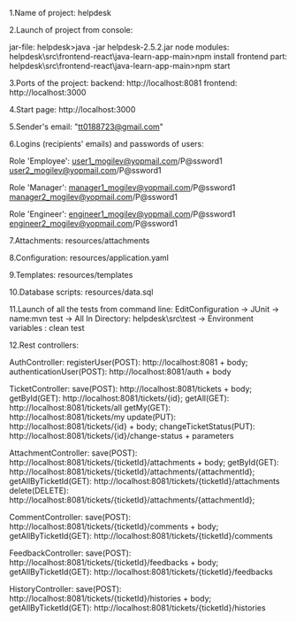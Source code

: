 1.Name of project: helpdesk

2.Launch of project from console:

jar-file: helpdesk>java -jar helpdesk-2.5.2.jar
node modules: helpdesk\src\frontend-react\java-learn-app-main>npm install
frontend part: helpdesk\src\frontend-react\java-learn-app-main>npm start

3.Ports of the project:
    backend: http://localhost:8081
    frontend: http://localhost:3000

4.Start page: http://localhost:3000

5.Sender's email: "tt0188723@gmail.com"

6.Logins (recipients' emails) and passwords of users:

Role 'Employee':
user1_mogilev@yopmail.com/P@ssword1
user2_mogilev@yopmail.com/P@ssword1

Role 'Manager':
manager1_mogilev@yopmail.com/P@ssword1
manager2_mogilev@yopmail.com/P@ssword1

Role 'Engineer':
engineer1_mogilev@yopmail.com/P@ssword1
engineer2_mogilev@yopmail.com/P@ssword1

7.Attachments: resources/attachments

8.Configuration: resources/application.yaml

9.Templates: resources/templates

10.Database scripts: resources/data.sql

11.Launch of all the tests from command line:
    EditConfiguration -> JUnit -> name:mvn test -> All In Directory: helpdesk\src\test ->
    Environment variables : clean test

12.Rest controllers:

AuthController:
registerUser(POST): http://localhost:8081 + body;
authenticationUser(POST): http://localhost:8081/auth + body

TicketController:
save(POST): http://localhost:8081/tickets + body;
getById(GET): http://localhost:8081/tickets/{id};
getAll(GET): http://localhost:8081/tickets/all
getMy(GET): http://localhost:8081/tickets/my
update(PUT): http://localhost:8081/tickets/{id} + body;
changeTicketStatus(PUT): http://localhost:8081/tickets/{id}/change-status + parameters

AttachmentController:
save(POST): http://localhost:8081/tickets/{ticketId}/attachments + body;
getById(GET): http://localhost:8081/tickets/{ticketId}/attachments/{attachmentId};
getAllByTicketId(GET): http://localhost:8081/tickets/{ticketId}/attachments
delete(DELETE): http://localhost:8081/tickets/{ticketId}/attachments/{attachmentId};

CommentController:
save(POST): http://localhost:8081/tickets/{ticketId}/comments + body;
getAllByTicketId(GET): http://localhost:8081/tickets/{ticketId}/comments

FeedbackController:
save(POST): http://localhost:8081/tickets/{ticketId}/feedbacks + body;
getAllByTicketId(GET): http://localhost:8081/tickets/{ticketId}/feedbacks

HistoryController:
save(POST): http://localhost:8081/tickets/{ticketId}/histories + body;
getAllByTicketId(GET): http://localhost:8081/tickets/{ticketId}/histories


